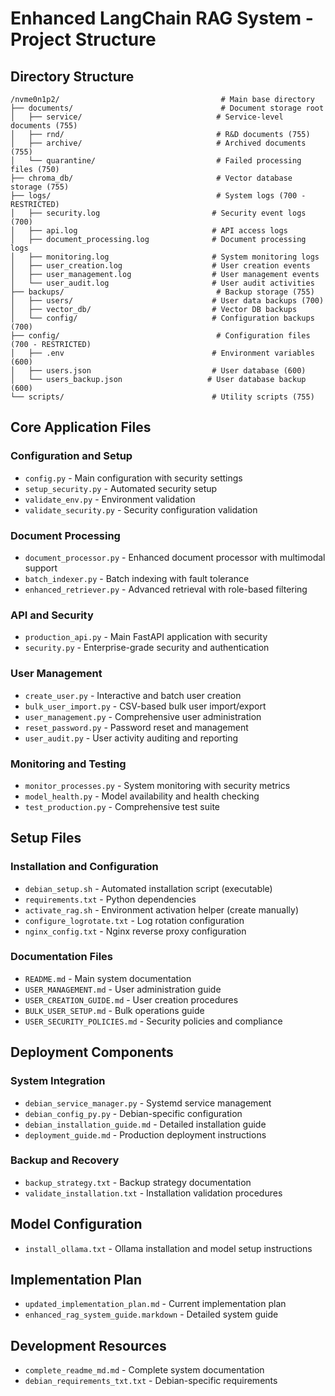 # Enhanced LangChain RAG System - Project Structure

## Directory Structure

```
/nvme0n1p2/                                    # Main base directory
├── documents/                                 # Document storage root
│   ├── service/                              # Service-level documents (755)
│   ├── rnd/                                  # R&D documents (755)
│   ├── archive/                              # Archived documents (755)
│   └── quarantine/                           # Failed processing files (750)
├── chroma_db/                                # Vector database storage (755)
├── logs/                                     # System logs (700 - RESTRICTED)
│   ├── security.log                         # Security event logs (700)
│   ├── api.log                              # API access logs
│   ├── document_processing.log              # Document processing logs
│   ├── monitoring.log                       # System monitoring logs
│   ├── user_creation.log                    # User creation events
│   ├── user_management.log                  # User management events
│   └── user_audit.log                       # User audit activities
├── backups/                                  # Backup storage (755)
│   ├── users/                               # User data backups (700)
│   ├── vector_db/                           # Vector DB backups
│   └── config/                              # Configuration backups (700)
├── config/                                   # Configuration files (700 - RESTRICTED)
│   ├── .env                                 # Environment variables (600)
│   ├── users.json                           # User database (600)
│   └── users_backup.json                   # User database backup (600)
└── scripts/                                 # Utility scripts (755)
```

## Core Application Files

### Configuration and Setup
- `config.py` - Main configuration with security settings
- `setup_security.py` - Automated security setup
- `validate_env.py` - Environment validation
- `validate_security.py` - Security configuration validation

### Document Processing
- `document_processor.py` - Enhanced document processor with multimodal support
- `batch_indexer.py` - Batch indexing with fault tolerance
- `enhanced_retriever.py` - Advanced retrieval with role-based filtering

### API and Security
- `production_api.py` - Main FastAPI application with security
- `security.py` - Enterprise-grade security and authentication

### User Management
- `create_user.py` - Interactive and batch user creation
- `bulk_user_import.py` - CSV-based bulk user import/export
- `user_management.py` - Comprehensive user administration
- `reset_password.py` - Password reset and management
- `user_audit.py` - User activity auditing and reporting

### Monitoring and Testing
- `monitor_processes.py` - System monitoring with security metrics
- `model_health.py` - Model availability and health checking
- `test_production.py` - Comprehensive test suite

## Setup Files

### Installation and Configuration
- `debian_setup.sh` - Automated installation script (executable)
- `requirements.txt` - Python dependencies
- `activate_rag.sh` - Environment activation helper (create manually)
- `configure_logrotate.txt` - Log rotation configuration
- `nginx_config.txt` - Nginx reverse proxy configuration

### Documentation Files
- `README.md` - Main system documentation
- `USER_MANAGEMENT.md` - User administration guide
- `USER_CREATION_GUIDE.md` - User creation procedures
- `BULK_USER_SETUP.md` - Bulk operations guide
- `USER_SECURITY_POLICIES.md` - Security policies and compliance

## Deployment Components

### System Integration
- `debian_service_manager.py` - Systemd service management
- `debian_config_py.py` - Debian-specific configuration
- `debian_installation_guide.md` - Detailed installation guide
- `deployment_guide.md` - Production deployment instructions

### Backup and Recovery
- `backup_strategy.txt` - Backup strategy documentation
- `validate_installation.txt` - Installation validation procedures

## Model Configuration
- `install_ollama.txt` - Ollama installation and model setup instructions

## Implementation Plan
- `updated_implementation_plan.md` - Current implementation plan
- `enhanced_rag_system_guide.markdown` - Detailed system guide

## Development Resources
- `complete_readme_md.md` - Complete system documentation
- `debian_requirements_txt.txt` - Debian-specific requirements
